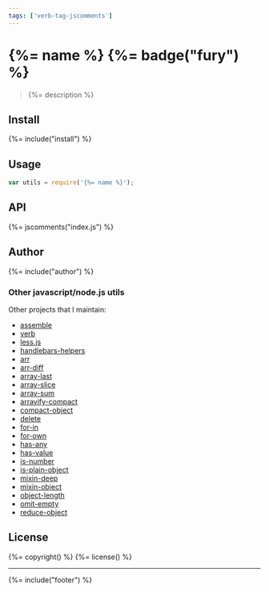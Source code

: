 ```yaml
---
tags: ['verb-tag-jscomments']
---
```

# {%= name %} {%= badge("fury") %}

> {%= description %}

## Install
{%= include("install") %}

## Usage

```js
var utils = require('{%= name %}');
```

## API
{%= jscomments("index.js") %}

## Author
{%= include("author") %}

### Other javascript/node.js utils

Other projects that I maintain:

  - [assemble](https://github.com/jonschlinkert/assemble)
  - [verb](https://github.com/jonschlinkert/verb)
  - [less.js](https://github.com/jonschlinkert/less.js)
  - [handlebars-helpers](https://github.com/jonschlinkert/handlebars-helpers)
  - [arr](https://github.com/jonschlinkert/arr)
  - [arr-diff](https://github.com/jonschlinkert/arr-diff)
  - [array-last](https://github.com/jonschlinkert/array-last)
  - [array-slice](https://github.com/jonschlinkert/array-slice)
  - [array-sum](https://github.com/jonschlinkert/array-sum)
  - [arrayify-compact](https://github.com/jonschlinkert/arrayify-compact)
  - [compact-object](https://github.com/jonschlinkert/compact-object)
  - [delete](https://github.com/jonschlinkert/delete)
  - [for-in](https://github.com/jonschlinkert/for-in)
  - [for-own](https://github.com/jonschlinkert/for-own)
  - [has-any](https://github.com/jonschlinkert/has-any)
  - [has-value](https://github.com/jonschlinkert/has-value)
  - [is-number](https://github.com/jonschlinkert/is-number)
  - [is-plain-object](https://github.com/jonschlinkert/is-plain-object)
  - [mixin-deep](https://github.com/jonschlinkert/mixin-deep)
  - [mixin-object](https://github.com/jonschlinkert/mixin-object)
  - [object-length](https://github.com/jonschlinkert/object-length)
  - [omit-empty](https://github.com/jonschlinkert/omit-empty)
  - [reduce-object](https://github.com/jonschlinkert/reduce-object)


## License
{%= copyright() %}
{%= license() %}

***

{%= include("footer") %}